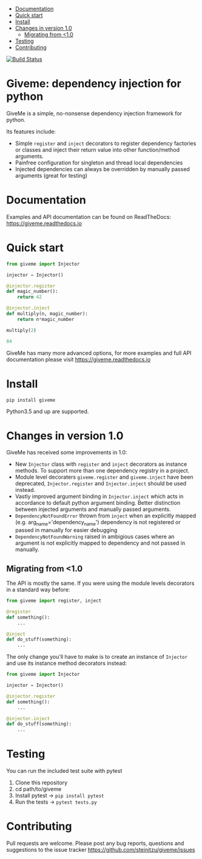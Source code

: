 - [Documentation](#org7e529b6)
- [Quick start](#org07a14b0)
- [Install](#orgfce85dd)
- [Changes in version 1.0](#orgd8ed99f)
  - [Migrating from <1.0](#org4c92880)
- [Testing](#orgdce1e44)
- [Contributing](#org6ef425e)

[![Build Status](https://travis-ci.org/steinitzu/giveme.svg?branch=master)](https://travis-ci.org/steinitzu/giveme)

# Giveme: dependency injection for python

GiveMe is a simple, no-nonsense dependency injection framework for python.

Its features include:

-   Simple `register` and `inject` decorators to register dependency factories or classes and inject their return value into other function/method arguments.
-   Painfree configuration for singleton and thread local dependencies
-   Injected dependencies can always be overridden by manually passed arguments (great for testing)


<a id="org7e529b6"></a>

# Documentation

Examples and API documentation can be found on ReadTheDocs: <https://giveme.readthedocs.io>


<a id="org07a14b0"></a>

# Quick start

```python
from giveme import Injector

injector = Injector()

@injector.register
def magic_number():
    return 42

@injector.inject
def multiply(n, magic_number):
    return n*magic_number

multiply(2)
```

```python
84
```

GiveMe has many more advanced options, for more examples and full API documentation please visit <https://giveme.readthedocs.io>


<a id="orgfce85dd"></a>

# Install

`pip install giveme`

Python3.5 and up are supported.


<a id="orgd8ed99f"></a>

# Changes in version 1.0

GiveMe has received some improvements in 1.0:

-   New `Injector` class with `register` and `inject` decorators as instance methods. To support more than one dependency registry in a project.
-   Module level decoraters `giveme.register` and `giveme.inject` have been deprecated, `Injector.register` and `Injector.inject` should be used instead.
-   Vastly improved argument binding in `Injector.inject` which acts in accordance to default python argument binding. Better distinction between injected arguments and manually passed arguments.
-   `DependencyNotFoundError` thrown from `inject` when an explicitly mapped (e.g. arg<sub>name</sub>='dependency<sub>name</sub>') dependency is not registered or passed in manually for easier debugging
-   `DependencyNotFoundWarning` raised in ambigious cases where an argument is not explicitly mapped to dependency and not passed in manually.


<a id="org4c92880"></a>

## Migrating from <1.0

The API is mostly the same. If you were using the module levels decorators in a standard way before:

```python
from giveme import register, inject

@register
def something():
    ...

@inject
def do_stuff(something):
    ...
```

The only change you'll have to make is to create an instance of `Injector` and use its instance method decorators instead:

```python
from giveme import Injector

injector = Injector()

@injector.register
def something():
    ...

@injector.inject
def do_stuff(something):
    ...
```


<a id="orgdce1e44"></a>

# Testing

You can run the included test suite with pytest

1.  Clone this repository
2.  cd path/to/giveme
3.  Install pytest -> `pip install pytest`
4.  Run the tests -> `pytest tests.py`


<a id="org6ef425e"></a>

# Contributing

Pull requests are welcome. Please post any bug reports, questions and suggestions to the issue tracker <https://github.com/steinitzu/giveme/issues>
